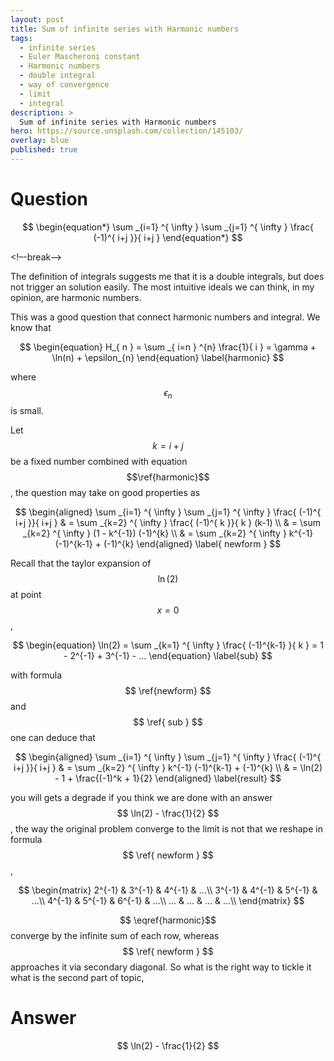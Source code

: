 ```yaml
---
layout: post
title: Sum of infinite series with Harmonic numbers
tags:
  - infinite series
  - Euler Mascheroni constant
  - Harmonic numbers
  - double integral
  - way of convergence
  - limit
  - integral
description: >
  Sum of infinite series with Harmonic numbers
hero: https://source.unsplash.com/collection/145103/
overlay: blue
published: true
---
```


# Question

$$
\begin{equation*}
\sum _{i=1} ^{ \infty } \sum _{j=1} ^{ \infty } \frac{ (-1)^{ i+j }}{ i+j }
\end{equation*}
$$

<!–-break-–>

The definition of integrals suggests me that it is a double integrals, but does not trigger an solution 
easily. The most intuitive ideals we can think, in my opinion, are harmonic numbers.

This was a good question that connect harmonic numbers and integral. We know that 

$$  
\begin{equation}
H_{ n } = \sum _{ i=n } ^{n} \frac{1}{ i } = \gamma + \ln(n) + \epsilon_{n}
\end{equation}
\label{harmonic}
$$

where $$ \epsilon _n $$ is small.  

Let $$ k = i+j $$ be a fixed number combined with equation $$\ref{harmonic}$$, the question may take on good properties as  

$$ 
\begin{aligned}
\sum _{i=1} ^{ \infty } \sum _{j=1} ^{ \infty } \frac{ (-1)^{ i+j }}{ i+j } 
& = \sum _{k=2} ^{ \infty } \frac{ (-1)^{ k }}{ k } (k-1) \\
& = \sum _{k=2} ^{ \infty } (1 - k^{-1}) (-1)^{k} \\
& = \sum _{k=2} ^{ \infty } k^{-1} (-1)^{k-1} + (-1)^{k}
\end{aligned}  
\label{ newform }
$$

Recall that the taylor expansion of $$ \ln(2) $$ at point $$ x = 0 $$, 

$$
\begin{equation}
\ln(2)  = \sum _{k=1} ^{ \infty } \frac{ (-1)^{k-1} }{ k } = 1 - 2^{-1} + 3^{-1} - ...
\end{equation}
\label{sub}
$$

with formula $$ \ref{newform} $$ and $$ \ref{ sub } $$ one can deduce that 

$$ 
\begin{aligned}
\sum _{i=1} ^{ \infty } \sum _{j=1} ^{ \infty } \frac{ (-1)^{ i+j }}{ i+j } 
& = \sum _{k=2} ^{ \infty } k^{-1} (-1)^{k-1} + (-1)^{k} \\
& = \ln(2) - 1 + \frac{(-1)^k + 1}{2}
\end{aligned}  
\label{result}
$$

you will gets a degrade if you think we are done with an answer $$ \ln(2) - \frac{1}{2}  $$, the 
way the original problem converge to the limit is not that we reshape in formula $$ \ref{ newform } $$ , 

$$
\begin{matrix}
  2^{-1} &  3^{-1} &  4^{-1} &  ...\\
  3^{-1} &  4^{-1} &  5^{-1} &  ...\\
  4^{-1} &  5^{-1} &  6^{-1} &  ...\\
  ...    &  ...    &  ...    &  ...\\
\end{matrix}
$$

$$ \eqref{harmonic}$$ converge by the infinite sum of each row, whereas $$ \ref{ newform } $$ approaches it via 
secondary diagonal. So what is the right way to tickle it what is the second part of topic,


# Answer
$$ \ln(2) - \frac{1}{2}  $$